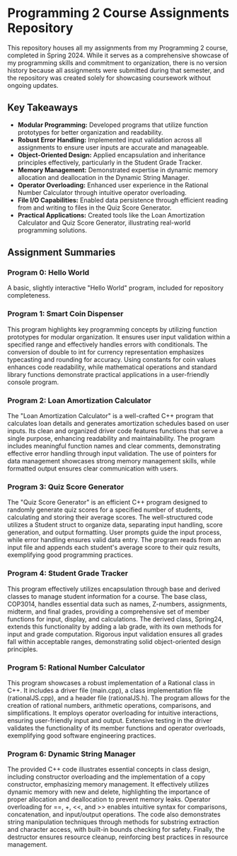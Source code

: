 # Programming 2 Course Assignments Repository

This repository houses all my assignments from my Programming 2 course, completed in Spring 2024. While it serves as a comprehensive showcase of my programming skills and commitment to organization, there is no version history because all assignments were submitted during that semester, and the repository was created solely for showcasing coursework without ongoing updates.

## Key Takeaways

- **Modular Programming:** Developed programs that utilize function prototypes for better organization and readability.
- **Robust Error Handling:** Implemented input validation across all assignments to ensure user inputs are accurate and manageable.
- **Object-Oriented Design:** Applied encapsulation and inheritance principles effectively, particularly in the Student Grade Tracker.
- **Memory Management:** Demonstrated expertise in dynamic memory allocation and deallocation in the Dynamic String Manager.
- **Operator Overloading:** Enhanced user experience in the Rational Number Calculator through intuitive operator overloading.
- **File I/O Capabilities:** Enabled data persistence through efficient reading from and writing to files in the Quiz Score Generator.
- **Practical Applications:** Created tools like the Loan Amortization Calculator and Quiz Score Generator, illustrating real-world programming solutions.

## Assignment Summaries

### Program 0: Hello World
A basic, slightly interactive "Hello World" program, included for repository completeness.

### Program 1: Smart Coin Dispenser
This program highlights key programming concepts by utilizing function prototypes for modular organization. It ensures user input validation within a specified range and effectively handles errors with conditionals. The conversion of double to int for currency representation emphasizes typecasting and rounding for accuracy. Using constants for coin values enhances code readability, while mathematical operations and standard library functions demonstrate practical applications in a user-friendly console program.

### Program 2: Loan Amortization Calculator
The "Loan Amortization Calculator" is a well-crafted C++ program that calculates loan details and generates amortization schedules based on user inputs. Its clean and organized driver code features functions that serve a single purpose, enhancing readability and maintainability. The program includes meaningful function names and clear comments, demonstrating effective error handling through input validation. The use of pointers for data management showcases strong memory management skills, while formatted output ensures clear communication with users.

### Program 3: Quiz Score Generator
The "Quiz Score Generator" is an efficient C++ program designed to randomly generate quiz scores for a specified number of students, calculating and storing their average scores. The well-structured code utilizes a Student struct to organize data, separating input handling, score generation, and output formatting. User prompts guide the input process, while error handling ensures valid data entry. The program reads from an input file and appends each student's average score to their quiz results, exemplifying good programming practices.

### Program 4: Student Grade Tracker
This program effectively utilizes encapsulation through base and derived classes to manage student information for a course. The base class, COP3014, handles essential data such as names, Z-numbers, assignments, midterm, and final grades, providing a comprehensive set of member functions for input, display, and calculations. The derived class, Spring24, extends this functionality by adding a lab grade, with its own methods for input and grade computation. Rigorous input validation ensures all grades fall within acceptable ranges, demonstrating solid object-oriented design principles.

### Program 5: Rational Number Calculator
This program showcases a robust implementation of a Rational class in C++. It includes a driver file (main.cpp), a class implementation file (rationalJS.cpp), and a header file (rationalJS.h). The program allows for the creation of rational numbers, arithmetic operations, comparisons, and simplifications. It employs operator overloading for intuitive interactions, ensuring user-friendly input and output. Extensive testing in the driver validates the functionality of its member functions and operator overloads, exemplifying good software engineering practices.

### Program 6: Dynamic String Manager
The provided C++ code illustrates essential concepts in class design, including constructor overloading and the implementation of a copy constructor, emphasizing memory management. It effectively utilizes dynamic memory with new and delete, highlighting the importance of proper allocation and deallocation to prevent memory leaks. Operator overloading for ==, +, <<, and >> enables intuitive syntax for comparisons, concatenation, and input/output operations. The code also demonstrates string manipulation techniques through methods for substring extraction and character access, with built-in bounds checking for safety. Finally, the destructor ensures resource cleanup, reinforcing best practices in resource management.

